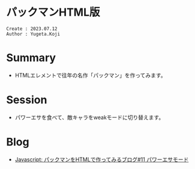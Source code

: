 パックマンHTML版
===
```
Create : 2023.07.12
Author : Yugeta.Koji
```

# Summary
- HTMLエレメントで往年の名作「パックマン」を作ってみます。


# Session
- パワーエサを食べて、敵キャラをweakモードに切り替えます。

# Blog
- [Javascript: パックマンをHTMLで作ってみるブログ#11 パワーエサモード](https://blog.myntinc.com/2023/07/javascript-html11.html)

